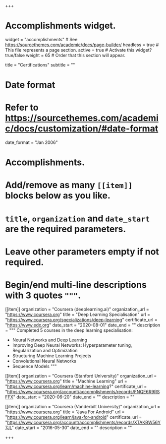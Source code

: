 +++
# Accomplishments widget.
widget = "accomplishments"  # See https://sourcethemes.com/academic/docs/page-builder/
headless = true  # This file represents a page section.
active = true  # Activate this widget? true/false
weight = 65  # Order that this section will appear.

title = "Certifications"
subtitle = ""

# Date format
#   Refer to https://sourcethemes.com/academic/docs/customization/#date-format
date_format = "Jan 2006"

# Accomplishments.
#   Add/remove as many `[[item]]` blocks below as you like.
#   `title`, `organization` and `date_start` are the required parameters.
#   Leave other parameters empty if not required.
#   Begin/end multi-line descriptions with 3 quotes `"""`.

[[item]]
  organization = "Coursera (deeplearning.ai)"
  organization_url = "https://www.coursera.org"
  title = "Deep Learning Specialisation"
  url = "https://www.coursera.org/specializations/deep-learning"
  certificate_url = "https://www.edx.org"
  date_start = "2020-08-01"
  date_end = ""
  description = """
Completed 5 courses in the deep learning specialisation:
* Neural Networks and Deep Learning
* Improving Deep Neural Networks: Hyperparameter tuning, Regularization and Optimization
* Structuring Machine Learning Projects
* Convolutional Neural Networks
* Sequence Models
"""
  
[[item]]
  organization = "Coursera (Stanford University)"
  organization_url = "https://www.coursera.org"
  title = "Machine Learning"
  url = "https://www.coursera.org/learn/machine-learning?"
  certificate_url = "https://www.coursera.org/account/accomplishments/records/FNQE6R9RSFFX"
  date_start = "2020-06-20"
  date_end = ""
  description = ""


[[item]]
  organization = "Coursera (Vanderbilt University)"
  organization_url = "https://www.coursera.org"
  title = "Java For Android"
  url = "https://www.coursera.org/learn/java-for-android"
  certificate_url = "https://www.coursera.org/account/accomplishments/records/XTAKBW56Y7JL"
  date_start = "2016-05-30"
  date_end = ""
  description = ""



+++
